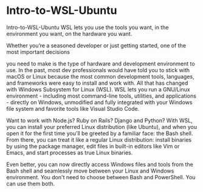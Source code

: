 # Intro-to-WSL-Ubuntu
Intro-to-WSL-Ubuntu
WSL lets you use the tools you want, in the environment you want, on the hardware you want.

Whether you’re a seasoned developer or just getting started, one of the most important decisions

you need to make is the type of hardware and development environment to use. In the past, most dev 
professionals would have told you to stick with macOS or Linux because the most common development tools, 
languages, and frameworks were easy to install and work with. All that has changed with Windows Subsystem for Linux (WSL). 
WSL lets you run a GNU/Linux environment - including most command-line tools, utilities, and applications - directly on Windows, 
unmodified and fully integrated with your Windows file system and favorite tools like Visual Studio Code.

Want to work with Node.js? Ruby on Rails? Django and Python? With WSL, you can install your preferred Linux distribution (like Ubuntu), 
and when you open it for the first time you'll be greeted by a familiar face: the Bash shell. From there, you can treat it like a 
regular Linux distribution: install binaries by using the package manager, edit files in built-in editors like Vim or Emacs, 
and start processes as true Linux binaries.

Even better, you can now directly access Windows files and tools from the Bash shell and seamlessly move between your Linux 
and Windows environment. You don't need to choose between Bash and PowerShell. You can use them both.
